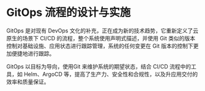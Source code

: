 # GitOps 流程的设计与实施

GitOps 是对现有 DevOps 文化的补充，正在成为新的技术趋势，它重新定义了云原生的场景下 CI/CD 的流程，整个系统使用声明式描述，并使用 Git 类似的版本控制对基础设施、应用状态进行跟踪管理，系统的任何变更在 Git 版本的控制下更加便捷地进行跟踪。 

GitOps 以目标为导向，使用Git 来维护系统的期望状态，结合 CI/CD 流程中的工具，如 Helm、ArgoCD 等，提高了生产力、安全性和合规性，以及升应用交付的效率和质量保证。



